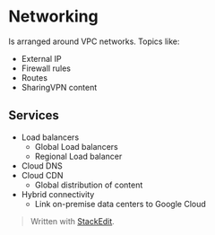 
# Networking

Is arranged around VPC networks. Topics like:
- External IP 
- Firewall rules
- Routes
- SharingVPN content

## Services
- Load balancers
	- Global Load balancers
	- Regional Load balancer
- Cloud DNS
- Cloud CDN
	- Global distribution of content
- Hybrid connectivity
	- Link on-premise data centers to Google Cloud

> Written with [StackEdit](https://stackedit.io/).
<!--stackedit_data:
eyJoaXN0b3J5IjpbMTI4MDI0ODgzOV19
-->